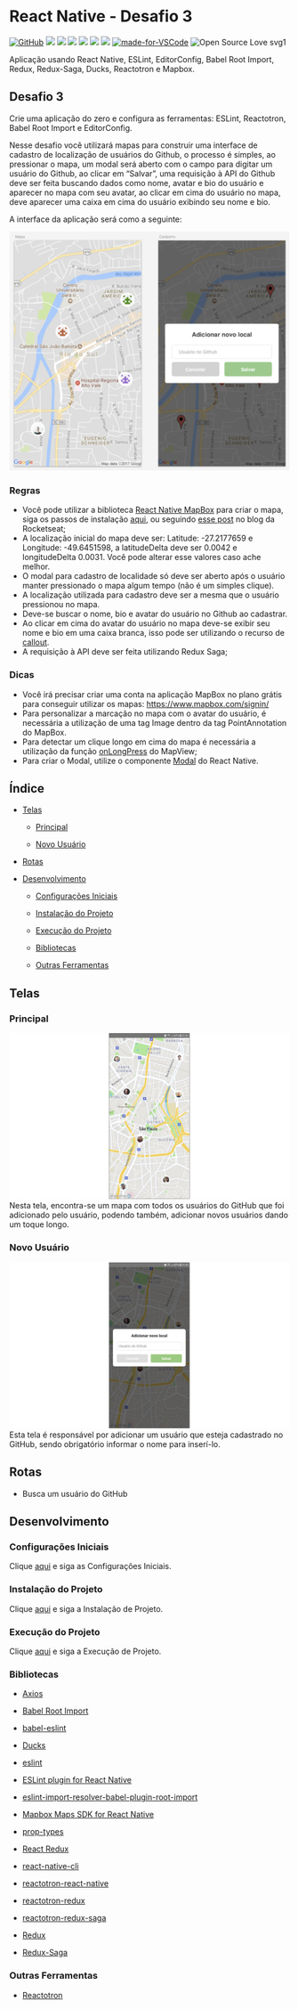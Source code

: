 # React Native - Desafio 3

[![GitHub](https://img.shields.io/github/license/mashape/apistatus.svg)](https://github.com/osvaldokalvaitir/react-native-desafio3/blob/master/LICENSE)
![](https://img.shields.io/github/package-json/v/osvaldokalvaitir/react-native-desafio3.svg)
![](https://img.shields.io/github/last-commit/osvaldokalvaitir/react-native-desafio3.svg?color=red)
![](https://img.shields.io/github/languages/top/osvaldokalvaitir/react-native-desafio3.svg?color=yellow)
![](https://img.shields.io/github/languages/count/osvaldokalvaitir/react-native-desafio3.svg?color=lightgrey)
![](https://img.shields.io/github/languages/code-size/osvaldokalvaitir/react-native-desafio3.svg)
![](https://img.shields.io/github/repo-size/osvaldokalvaitir/react-native-desafio3.svg?color=blueviolet)
[![made-for-VSCode](https://img.shields.io/badge/Made%20for-VSCode-1f425f.svg)](https://code.visualstudio.com/)
![Open Source Love svg1](https://badges.frapsoft.com/os/v1/open-source.svg?v=103)

Aplicação usando React Native, ESLint, EditorConfig, Babel Root Import, Redux, Redux-Saga, Ducks, Reactotron e Mapbox.

## Desafio 3

Crie uma aplicação do zero e configura as ferramentas: ESLint, Reactotron, Babel Root Import e EditorConfig.

Nesse desafio você utilizará mapas para construir uma interface de cadastro de localização de usuários do Github, o processo é simples, ao pressionar o mapa, um modal será aberto com o campo para digitar um usuário do Github, ao clicar em “Salvar”, uma requisição à API do Github deve ser feita buscando dados como nome, avatar e bio do usuário e aparecer no mapa com seu avatar, ao clicar em cima do usuário no mapa, deve aparecer uma caixa em cima do usuário exibindo seu nome e bio.

A interface da aplicação será como a seguinte:

![Telas da aplicação](/assets/screens.png)

### Regras

- Você pode utilizar a biblioteca [React Native MapBox](https://github.com/mapbox/react-native-mapbox-gl) para criar o mapa, siga os passos de instalação [aqui](https://github.com/mapbox/react-native-mapbox-gl#installation), ou seguindo [esse post](https://blog.rocketseat.com.br/react-native-mapbox/) no blog da Rocketseat;
- A localização inicial do mapa deve ser: Latitude: -27.2177659 e Longitude: -49.6451598, a latitudeDelta deve ser 0.0042 e longitudeDelta 0.0031. Você pode alterar esse valores caso ache melhor.
- O modal para cadastro de localidade só deve ser aberto após o usuário manter pressionado o mapa algum tempo (não é um simples clique).
- A localização utilizada para cadastro deve ser a mesma que o usuário pressionou no mapa.
- Deve-se buscar o nome, bio e avatar do usuário no Github ao cadastrar.
- Ao clicar em cima do avatar do usuário no mapa deve-se exibir seu nome e bio em uma caixa branca, isso pode ser utilizando o recurso de [callout](https://github.com/mapbox/react-native-mapbox-gl/blob/master/docs/Callout.md).
- A requisição à API deve ser feita utilizando Redux Saga;

### Dicas

- Você irá precisar criar uma conta na aplicação MapBox no plano grátis para conseguir utilizar os mapas: https://www.mapbox.com/signin/
- Para personalizar a marcação no mapa com o avatar do usuário, é necessária a utilização de uma tag Image dentro da tag PointAnnotation do MapBox.
- Para detectar um clique longo em cima do mapa é necessária a utilização da função [onLongPress](https://github.com/mapbox/react-native-mapbox-gl/blob/master/docs/MapView.md) do MapView;
- Para criar o Modal, utilize o componente [Modal](https://facebook.github.io/react-native/docs/modal.html) do React Native.

## Índice

- [Telas](#telas)

  - [Principal](#principal)

  - [Novo Usuário](#novo-usuário)

- [Rotas](#rotas)

- [Desenvolvimento](#desenvolvimento)

  - [Configurações Iniciais](#configurações-iniciais)

  - [Instalação do Projeto](#instalação-do-projeto)

  - [Execução do Projeto](#execução-do-projeto)

  - [Bibliotecas](#bibliotecas)

  - [Outras Ferramentas](#outras-ferramentas)

## Telas

### Principal

![Main](/assets/main.png)
Nesta tela, encontra-se um mapa com todos os usuários do GitHub que foi adicionado pelo usuário, podendo também, adicionar novos usuários dando um toque longo.

### Novo Usuário

![New](/assets/new.png)
Esta tela é responsável por adicionar um usuário que esteja cadastrado no GitHub, sendo obrigatório informar o nome para inserí-lo.

## Rotas

- Busca um usuário do GitHub

## Desenvolvimento

### Configurações Iniciais

Clique [aqui](https://github.com/osvaldokalvaitir/projects-settings/blob/master/README.md) e siga as Configurações Iniciais.

### Instalação do Projeto

Clique [aqui](https://github.com/osvaldokalvaitir/projects-settings/blob/master/nodejs/nodejs.md) e siga a Instalação de Projeto.

### Execução do Projeto

Clique [aqui](https://github.com/osvaldokalvaitir/projects-settings/blob/master/nodejs/libs/react-native-cli.md) e siga a Execução de Projeto.

### Bibliotecas

- [Axios](https://github.com/osvaldokalvaitir/projects-settings/blob/master/nodejs/libs/axios.md)

- [Babel Root Import](https://github.com/osvaldokalvaitir/projects-settings/blob/master/nodejs/libs/babel-plugin-root-import.md)

- [babel-eslint](https://github.com/osvaldokalvaitir/projects-settings/blob/master/nodejs/libs/babel-eslint.md)

- [Ducks](https://github.com/osvaldokalvaitir/projects-settings/blob/master/nodejs/libs/ducks.md)

- [eslint](https://github.com/osvaldokalvaitir/projects-settings/blob/master/nodejs/libs/eslint.md)

- [ESLint plugin for React Native](https://github.com/osvaldokalvaitir/projects-settings/blob/master/nodejs/libs/eslint-plugin-react-native.md)

- [eslint-import-resolver-babel-plugin-root-import](https://github.com/osvaldokalvaitir/projects-settings/blob/master/nodejs/libs/eslint-import-resolver-babel-plugin-root-import.md)

- [Mapbox Maps SDK for React Native](https://github.com/osvaldokalvaitir/projects-settings/blob/master/nodejs/libs/@mapbox-react-native-mapbox-gl.md)

- [prop-types](https://github.com/osvaldokalvaitir/projects-settings/blob/master/nodejs/libs/prop-types.md)

- [React Redux](https://github.com/osvaldokalvaitir/projects-settings/blob/master/nodejs/libs/react-redux.md)

- [react-native-cli](https://github.com/osvaldokalvaitir/projects-settings/blob/master/nodejs/libs/react-native-cli.md)

- [reactotron-react-native](https://github.com/osvaldokalvaitir/projects-settings/blob/master/nodejs/libs/reactotron-react-native.md)

- [reactotron-redux](https://github.com/osvaldokalvaitir/projects-settings/blob/master/nodejs/libs/reactotron-redux.md)

- [reactotron-redux-saga](https://github.com/osvaldokalvaitir/projects-settings/blob/master/nodejs/libs/reactotron-redux-saga.md)

- [Redux](https://github.com/osvaldokalvaitir/projects-settings/blob/master/nodejs/libs/redux.md)

- [Redux-Saga](https://github.com/osvaldokalvaitir/projects-settings/blob/master/nodejs/libs/redux-saga.md)

### Outras Ferramentas

- [Reactotron](https://github.com/osvaldokalvaitir/projects-settings/blob/master/inspector/reactotron.md)

